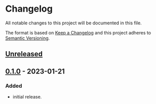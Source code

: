 # Changelog

All notable changes to this project will be documented in this file.

The format is based on [Keep a Changelog](http://keepachangelog.com/en/1.0.0/)
and this project adheres to [Semantic Versioning](http://semver.org/spec/v2.0.0.html).

## [Unreleased]

## [0.1.0] - 2023-01-21

### Added

-   initial release.

[Unreleased]: https://github.com/keratagpro/tagpro-analytics-bulk-download/compare/v0.1.0...HEAD
[0.1.0]: https://github.com/keratagpro/tagpro-analytics-bulk-download/compare/v0.0.1...v0.1.0
